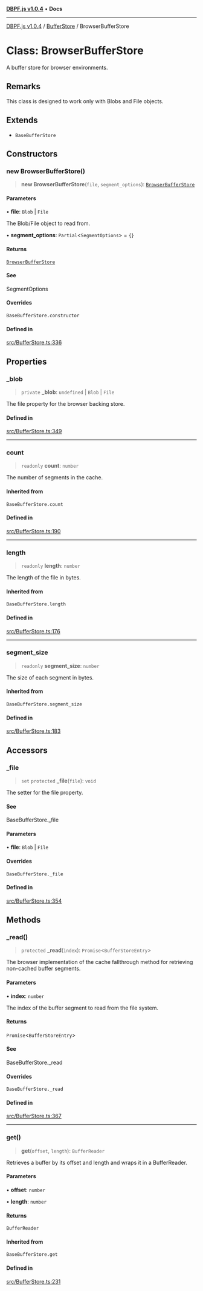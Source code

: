 [**DBPF.js v1.0.4**](../../README.md) • **Docs**

***

[DBPF.js v1.0.4](../../README.md) / [BufferStore](../README.md) / BrowserBufferStore

# Class: BrowserBufferStore

A buffer store for browser environments.

## Remarks

This class is designed to work only with Blobs and File objects.

## Extends

- `BaseBufferStore`

## Constructors

### new BrowserBufferStore()

> **new BrowserBufferStore**(`file`, `segment_options`): [`BrowserBufferStore`](BrowserBufferStore.md)

#### Parameters

• **file**: `Blob` \| `File`

The Blob/File object to read from.

• **segment\_options**: `Partial`\<`SegmentOptions`\> = `{}`

#### Returns

[`BrowserBufferStore`](BrowserBufferStore.md)

#### See

SegmentOptions

#### Overrides

`BaseBufferStore.constructor`

#### Defined in

[src/BufferStore.ts:336](https://github.com/anonhostpi/DBPF.js/blob/e569a7b6dd4749dd61bb4dc9869d762307968221/src/BufferStore.ts#L336)

## Properties

### \_blob

> `private` **\_blob**: `undefined` \| `Blob` \| `File`

The file property for the browser backing store.

#### Defined in

[src/BufferStore.ts:349](https://github.com/anonhostpi/DBPF.js/blob/e569a7b6dd4749dd61bb4dc9869d762307968221/src/BufferStore.ts#L349)

***

### count

> `readonly` **count**: `number`

The number of segments in the cache.

#### Inherited from

`BaseBufferStore.count`

#### Defined in

[src/BufferStore.ts:190](https://github.com/anonhostpi/DBPF.js/blob/e569a7b6dd4749dd61bb4dc9869d762307968221/src/BufferStore.ts#L190)

***

### length

> `readonly` **length**: `number`

The length of the file in bytes.

#### Inherited from

`BaseBufferStore.length`

#### Defined in

[src/BufferStore.ts:176](https://github.com/anonhostpi/DBPF.js/blob/e569a7b6dd4749dd61bb4dc9869d762307968221/src/BufferStore.ts#L176)

***

### segment\_size

> `readonly` **segment\_size**: `number`

The size of each segment in bytes.

#### Inherited from

`BaseBufferStore.segment_size`

#### Defined in

[src/BufferStore.ts:183](https://github.com/anonhostpi/DBPF.js/blob/e569a7b6dd4749dd61bb4dc9869d762307968221/src/BufferStore.ts#L183)

## Accessors

### \_file

> `set` `protected` **\_file**(`file`): `void`

The setter for the file property.

#### See

BaseBufferStore._file

#### Parameters

• **file**: `Blob` \| `File`

#### Overrides

`BaseBufferStore._file`

#### Defined in

[src/BufferStore.ts:354](https://github.com/anonhostpi/DBPF.js/blob/e569a7b6dd4749dd61bb4dc9869d762307968221/src/BufferStore.ts#L354)

## Methods

### \_read()

> `protected` **\_read**(`index`): `Promise`\<`BufferStoreEntry`\>

The browser implementation of the cache fallthrough method for retrieving non-cached buffer segments.

#### Parameters

• **index**: `number`

The index of the buffer segment to read from the file system.

#### Returns

`Promise`\<`BufferStoreEntry`\>

#### See

BaseBufferStore._read

#### Overrides

`BaseBufferStore._read`

#### Defined in

[src/BufferStore.ts:367](https://github.com/anonhostpi/DBPF.js/blob/e569a7b6dd4749dd61bb4dc9869d762307968221/src/BufferStore.ts#L367)

***

### get()

> **get**(`offset`, `length`): `BufferReader`

Retrieves a buffer by its offset and length and wraps it in a BufferReader.

#### Parameters

• **offset**: `number`

• **length**: `number`

#### Returns

`BufferReader`

#### Inherited from

`BaseBufferStore.get`

#### Defined in

[src/BufferStore.ts:231](https://github.com/anonhostpi/DBPF.js/blob/e569a7b6dd4749dd61bb4dc9869d762307968221/src/BufferStore.ts#L231)
